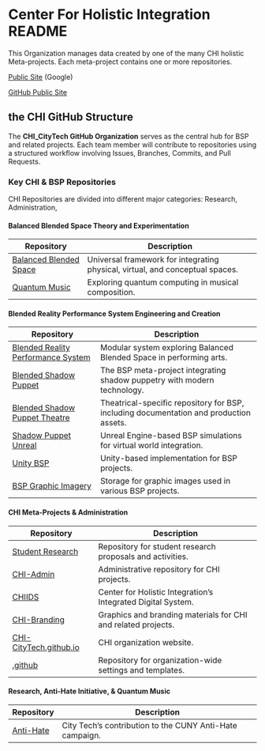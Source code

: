 # Center For Holistic Integration README

This Organization manages data created by one of the many CHI holistic Meta-projects.  Each meta-project contains one or more repositories.  

[Public Site](https://sites.google.com/view/chi-citytech/home) (Google)

[GitHub Public Site](https://chi-citytech.github.io/)

## **the CHI GitHub Structure**  
The **CHI_CityTech GitHub Organization** serves as the central hub for BSP and related projects. Each team member will contribute to repositories using a structured workflow involving Issues, Branches, Commits, and Pull Requests.

### **Key CHI & BSP Repositories**  

CHI Repositories are divided into different major categories:  Research, Administration, 
#### **Balanced Blended Space Theory and Experimentation**  
| **Repository** | **Description** |
|-----------------------------------------|----------------|
| [Balanced Blended Space](https://github.com/CHI-CityTech/Balanced-Blended-Space) | Universal framework for integrating physical, virtual, and conceptual spaces. |
| [Quantum Music](https://github.com/CHI-CityTech/QuantumMusic) | Exploring quantum computing in musical composition. |

#### **Blended Reality Performance System Engineering and Creation**  
| **Repository** | **Description** |
|--------------|----------------|
| [Blended Reality Performance System](https://github.com/CHI-CityTech/Blended-Reality-Performance-System) | Modular system exploring Balanced Blended Space in performing arts. |
| [Blended Shadow Puppet](https://github.com/CHI-CityTech/Blended-Shadow-Puppet) | The BSP meta-project integrating shadow puppetry with modern technology. |
| [Blended Shadow Puppet Theatre](https://github.com/CHI-CityTech/Blended-Shadow-Puppet-Theatre) | Theatrical-specific repository for BSP, including documentation and production assets. |
| [Shadow Puppet Unreal](https://github.com/CHI-CityTech/Shadow_puppet_Unreal) | Unreal Engine-based BSP simulations for virtual world integration. |
| [Unity BSP](https://github.com/CHI-CityTech/Unity-BSP) | Unity-based implementation for BSP projects. |
| [BSP Graphic Imagery](https://github.com/CHI-CityTech/BSP-graphic-imagery) | Storage for graphic images used in various BSP projects. |


#### **CHI Meta-Projects & Administration**  
| **Repository** | **Description** |
|--------------|----------------|
| [Student Research](https://github.com/CHI-CityTech/StudentResearch) | Repository for student research proposals and activities. |
| [CHI-Admin](https://github.com/CHI-CityTech/CHI-Admin) | Administrative repository for CHI projects. |
| [CHIIDS](https://github.com/CHI-CityTech/CHIIDS) | Center for Holistic Integration’s Integrated Digital System. |
| [CHI-Branding](https://github.com/CHI-CityTech/CHI-Branding) | Graphics and branding materials for CHI and related projects. |
| [CHI-CityTech.github.io](https://github.com/CHI-CityTech/CHI-CityTech.github.io) | CHI organization website. |
| [.github](https://github.com/CHI-CityTech/.github) | Repository for organization-wide settings and templates. |

#### **Research, Anti-Hate Initiative, & Quantum Music**  
| **Repository** | **Description** |
|--------------|----------------|
| [Anti-Hate](https://github.com/CHI-CityTech/Anti-Hate) | City Tech’s contribution to the CUNY Anti-Hate campaign. |




